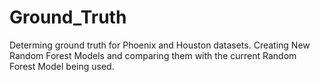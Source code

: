 # Ground_Truth
Determing ground truth for Phoenix and Houston datasets. 
Creating New Random Forest Models and comparing them with the current Random Forest Model being used. 
